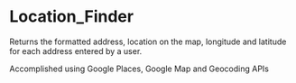 # Location_Finder
Returns the formatted address, location on the map, longitude and latitude for each address entered by a user.

Accomplished using Google Places, Google Map and Geocoding APIs
